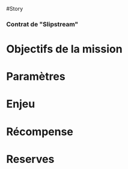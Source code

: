 #Story
### Contrat de "Slipstream"

# Objectifs de la mission

# Paramètres

# Enjeu

# Récompense

# Reserves